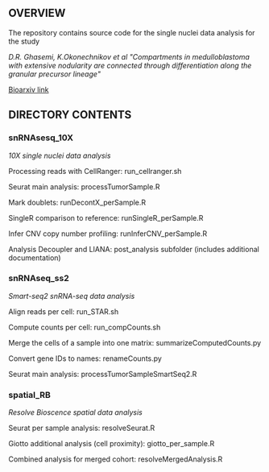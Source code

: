 ## OVERVIEW ##

The repository contains source code for the single nuclei data analysis for the study

*D.R. Ghasemi, K.Okonechnikov et al "Compartments in medulloblastoma with extensive nodularity are connected through differentiation along the granular precursor lineage"*

[Bioarxiv link](https://www.biorxiv.org/content/10.1101/2022.09.02.506321v1.abstract)

## DIRECTORY CONTENTS ##

### snRNAsesq_10X ###

_10X single nuclei data analysis_

Processing reads with CellRanger:
run_cellranger.sh

Seurat main analysis:
processTumorSample.R

Mark doublets:
runDecontX_perSample.R

SingleR comparison to reference:
runSingleR_perSample.R

Infer CNV copy number profiling:
runInferCNV_perSample.R

Analysis Decoupler and LIANA:
post_analysis subfolder (includes additional documentation)


### snRNAseq_ss2 ###

_Smart-seq2 snRNA-seq data analysis_

Align reads per cell:
run_STAR.sh

Compute counts per cell:
run_compCounts.sh

Merge the cells of a sample into one matrix:
summarizeComputedCounts.py

Convert gene IDs to names:
renameCounts.py

Seurat main analysis:
processTumorSampleSmartSeq2.R

### spatial_RB ###

_Resolve Bioscence spatial data analysis_

Seurat per sample analysis:
resolveSeurat.R

Giotto additional analysis (cell proximity):
giotto_per_sample.R

Combined analysis for merged cohort:
resolveMergedAnalysis.R











